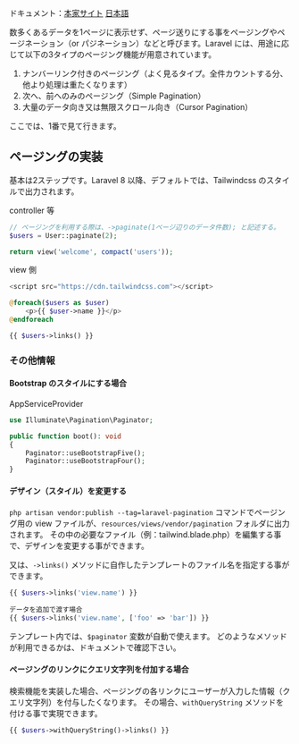 ドキュメント：[本家サイト](https://laravel.com/docs/11.x/pagination) [日本語](https://readouble.com/laravel/11.x/ja/pagination.html)

数多くあるデータを1ページに表示せず、ページ送りにする事をページングやページネーション（or パジネーション）などと呼びます。Laravel には、用途に応じて以下の3タイプのページング機能が用意されています。

1. ナンバーリンク付きのページング（よく見るタイプ。全件カウントする分、他より処理は重たくなります）
2. 次へ、前へのみのページング（Simple Pagination）
3. 大量のデータ向き又は無限スクロール向き（Cursor Pagination）

ここでは、1番で見て行きます。

## ページングの実装
基本は2ステップです。Laravel 8 以降、デフォルトでは、Tailwindcss のスタイルで出力されます。

controller 等
```php
// ページングを利用する際は、->paginate(1ページ辺りのデータ件数); と記述する。
$users = User::paginate(2);

return view('welcome', compact('users'));
```

view 側
```php
<script src="https://cdn.tailwindcss.com"></script>

@foreach($users as $user)
    <p>{{ $user->name }}</p>
@endforeach

{{ $users->links() }}
```

### その他情報
#### Bootstrap のスタイルにする場合

AppServiceProvider
```php
use Illuminate\Pagination\Paginator;

public function boot(): void
{
    Paginator::useBootstrapFive();
    Paginator::useBootstrapFour();
}
```

#### デザイン（スタイル）を変更する
`php artisan vendor:publish --tag=laravel-pagination` コマンドでページング用の view ファイルが、`resources/views/vendor/pagination` フォルダに出力されます。
その中の必要なファイル（例：tailwind.blade.php）を編集する事で、デザインを変更する事ができます。

又は、`->links()` メソッドに自作したテンプレートのファイル名を指定する事ができます。
```php
{{ $users->links('view.name') }}
 
データを追加で渡す場合
{{ $users->links('view.name', ['foo' => 'bar']) }}
```

テンプレート内では、`$paginator` 変数が自動で使えます。
どのようなメソッドが利用できるかは、ドキュメントで確認下さい。

#### ページングのリンクにクエリ文字列を付加する場合
検索機能を実装した場合、ページングの各リンクにユーザーが入力した情報（クエリ文字列）を付与したくなります。
その場合、`withQueryString` メソッドを付ける事で実現できます。

```php
{{ $users->withQueryString()->links() }}
```